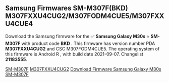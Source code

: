 <h2>Samsung Firmwares SM-M307F(BKD) M307FXXU4CUG2/M307FODM4CUE5/M307FXXU4CUE4</h2>
Download the Samsung firmware for the ✅ <strong>Samsung Galaxy M30s </strong> ⭐ <strong>SM-M307F</strong> with product code <strong>BKD</strong> . This firmware has version number PDA <strong>M307FXXU4CUG2</strong> and CSC M307FODM4CUE5. The operating system of this firmware is Android R , with build date 2021-09-07. Changelist <strong>21183555</strong>.


[SM-M307F](https://samfirm.shop/samsung/model/SM-M307F)
[M307FXXU4CUG2](https://samfirm.shop/samsung/pda/M307FXXU4CUG2)
[Download Firmware Samsung Galaxy M30s SM-M307F](https://samfirm.shop/samsung/firmware/453873)
